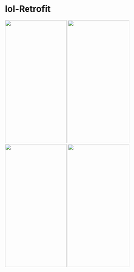 # lol-Retrofit

<img src="https://user-images.githubusercontent.com/56115673/139122857-e02eec66-f45c-4388-a082-e57dbf7a62df.png" width="200" height="400">   <img src="https://user-images.githubusercontent.com/56115673/139122862-b26b190d-ede1-4465-90ae-2abd936684a8.png" width="200" height="400">   <img src="https://user-images.githubusercontent.com/56115673/139122869-0a9810e5-5eeb-45c2-bbb6-1b062d5f000b.png" width="200" height="400">   <img src="https://user-images.githubusercontent.com/56115673/139122875-4059a14e-98aa-4c55-b3d6-b55c981c3027.png" width="200" height="400">
